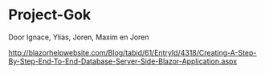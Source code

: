 # Project-Gok
Door Ignace, Ylias, Joren, Maxim en Joren

http://blazorhelpwebsite.com/Blog/tabid/61/EntryId/4318/Creating-A-Step-By-Step-End-To-End-Database-Server-Side-Blazor-Application.aspx
